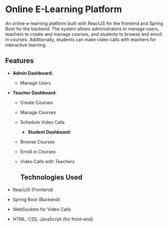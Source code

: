 # Online E-Learning Platform

An online e-learning platform built with ReactJS for the frontend and Spring Boot for the backend. The system allows administrators to manage users, teachers to create and manage courses, and students to browse and enroll in courses. Additionally, students can make video calls with teachers for interactive learning.


## Features

- **Admin Dashboard:**
  - Manage Users

- **Teacher Dashboard:**
  - Create Courses
  - Manage Courses
  - Schedule Video Calls
    
    - **Student Dashboard:**
  - Browse Courses
  - Enroll in Courses
  - Video Calls with Teachers

 
    ## Technologies Used

- ReactJS (Frontend)
- Spring Boot (Backend)
- WebSockets for Video Calls
- HTML, CSS, JavaScript (for front-end)
